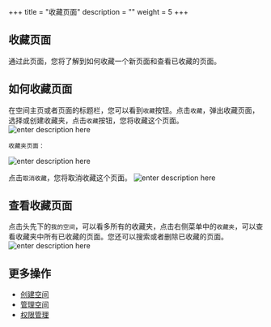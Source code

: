 ﻿+++
title = "收藏页面"
description = ""
weight = 5
+++

## 收藏页面

通过此页面，您将了解到如何收藏一个新页面和查看已收藏的页面。

## 如何收藏页面

在空间主页或者页面的标题栏，您可以看到`收藏`按钮。点击`收藏`，弹出收藏页面，选择或创建收藏夹，点击`收藏`按钮，您将收藏这个页面。
 ![enter description here](/docs/user-guide/wiki/image/collect.jpg)

    收藏夹页面：
 ![enter description here](/docs/user-guide/wiki/image/collect-folder.png)

点击`取消收藏`，您将取消收藏这个页面。
![enter description here](/docs/user-guide/wiki/image/cancel-collect.png)

## 查看收藏页面
点击头先下的`我的空间`，可以看多所有的收藏夹，点击右侧菜单中的`收藏夹`，可以查看收藏夹中所有已收藏的页面。您还可以搜索或者删除已收藏的页面。
![enter description here](/docs/user-guide/wiki/image/favorites.png)

## 更多操作

- [创建空间](../../space/create-space)
- [管理空间](../../space/manage-space) 
- [权限管理](../../hierarchy)
